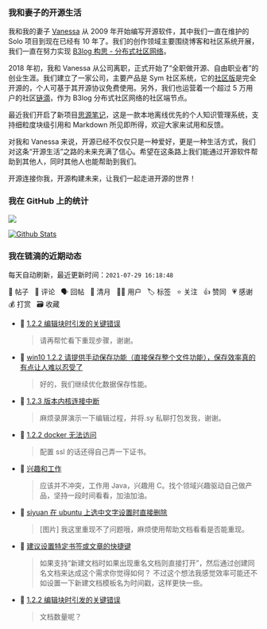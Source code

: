 ### 我和妻子的开源生活

我和我的妻子 [Vanessa](https://github.com/Vanessa219) 从 2009 年开始编写开源软件，其中我们一直在维护的 Solo 项目到现在已经有 10 年了。我们的创作领域主要围绕博客和社区系统开展，我们一直在努力实现 [B3log 构思 - 分布式社区网络](https://ld246.com/article/1546941897596)。

2018 年初，我和 Vanessa 从公司离职，正式开始了“全职做开源、自由职业者”的创业生涯。我们建立了一家公司，主要产品是 Sym 社区系统，它的[社区版](https://github.com/88250/symphony)是完全开源的，个人可基于其开源协议免费使用。另外，我们也运营着一个超过 5 万用户的社区[链滴](https://ld246.com)，作为 B3log 分布式社区网络的社区端节点。

最近我们开启了新项目[思源笔记](https://github.com/siyuan-note/siyuan)，这是一款本地离线优先的个人知识管理系统，支持细粒度块级引用和 Markdown 所见即所得，欢迎大家来试用和反馈。

对我和 Vanessa 来说，开源已经不仅仅只是一种爱好，更是一种生活方式，我们对这条“开源生活”之路的未来充满了信心。希望在这条路上我们能通过开源软件帮助到其他人，同时其他人也能帮助到我们。

开源连接你我，开源构建未来，让我们一起走进开源的世界！

### 我在 GitHub 上的统计

<a title="Hits" target="_blank" href="https://github.com/88250/88250"><img src="https://hits.b3log.org/88250/88250.svg"></a>

[![Github Stats](https://github-readme-stats.vercel.app/api?username=88250&theme=tokyonight&show_icons=true)](https://github.com/88250)

<!--events start -->

### 我在链滴的近期动态

每天自动刷新，最近更新时间：`2021-07-29 16:18:48`

📝 帖子 &nbsp; 💬 评论 &nbsp; 🗣 回帖 &nbsp; 🌙 清月 &nbsp; 👨‍💻 用户 &nbsp; 🏷️ 标签 &nbsp; ⭐️ 关注 &nbsp; 👍 赞同 &nbsp; 💗 感谢 &nbsp; 💰 打赏 &nbsp; 🗃 收藏

* 💬 [1.2.2 编辑块时引发的关键错误](https://ld246.com/article/1627462288289/comment/1627541912066#comments)

  > 请再帮忙看下重现步骤，谢谢。
* 💬 [win10 1.2.2 请提供手动保存功能（直接保存整个文件功能），保存效率真的有点让人难以忍受了](https://ld246.com/article/1627467998962/comment/1627537371549#comments)

  > 好的，我们继续优化数据保存性能。
* 💬 [1.2.3 版本内核连接中断](https://ld246.com/article/1627534302586/comment/1627537259237#comments)

  > 麻烦录屏演示一下编辑过程，并将.sy 私聊打包发我，谢谢。
* 💬 [1.2.2 docker 无法访问](https://ld246.com/article/1627480121372/comment/1627537178403#comments)

  > 配置 ssl 的话还得自己弄一下证书。
* 💬 [兴趣和工作](https://ld246.com/article/1627530339812/comment/1627531274270#comments)

  > 应该并不冲突，工作用 Java，兴趣用 C。找个领域兴趣驱动自己做产品，坚持一段时间看看，加油加油。
* 💬 [siyuan 在 ubuntu 上选中文字设置时直接删除](https://ld246.com/article/1627522093646/comment/1627529764873#comments)

  > [图片] 我这里重现不了问题哦，麻烦使用帮助文档看看是否能重现。
* 💬 [建议设置特定书签或文章的快捷键](https://ld246.com/article/1627527470000/comment/1627528936111#comments)

  > 如果支持“新建文档时如果出现重名文档则直接打开”，然后通过创建同名文档来达成这个需求你觉得如何？ 不过这个想法我感觉效率可能还不如设置一下新建文档模板名为时间戳，这样更快一些。
* 💬 [1.2.2 编辑块时引发的关键错误](https://ld246.com/article/1627462288289/comment/1627528141274#comments)

  > 文档数量呢？


<!--events end -->

